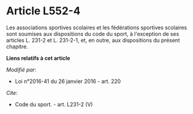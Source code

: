 # Article L552-4

Les associations sportives scolaires et les fédérations sportives scolaires sont soumises aux dispositions du code du sport,
à l'exception de ses articles L. 231-2 et L. 231-2-1, et, en outre, aux dispositions du présent chapitre.

**Liens relatifs à cet article**

_Modifié par_:

  - Loi n°2016-41 du 26 janvier 2016 - art. 220

_Cite_:

  - Code du sport. - art. L231-2 (V)
